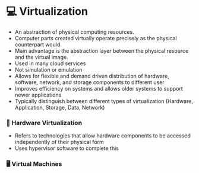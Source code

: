 
# 💻 Virtualization

- An abstraction of physical computing resources. 
- Computer parts created virtually operate precisely as the physical counterpart would. 
- Main advantage is the abstraction layer between the physical resource and the virtual image.
- Used in many cloud services
- Not simulation or emulation
- Allows for flexible and demand driven distribution of hardware, software, network, and storage components to different user
- Improves efficiency on systems and allows older systems to support newer applications
- Typically distinguish between different types of virtualization (Hardware, Application, Storage, Data, Network)

### 🔨 Hardware Virtualization

- Refers to technologies that allow hardware components to be accessed independently of their physical form 
- Uses hypervisor software to complete this

### 🖥️ Virtual Machines